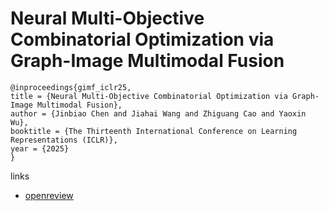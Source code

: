 # Neural Multi-Objective Combinatorial Optimization via Graph-Image Multimodal Fusion

```
@inproceedings{gimf_iclr25,
title = {Neural Multi-Objective Combinatorial Optimization via Graph-Image Multimodal Fusion},
author = {Jinbiao Chen and Jiahai Wang and Zhiguang Cao and Yaoxin Wu},
booktitle = {The Thirteenth International Conference on Learning Representations (ICLR)},
year = {2025}
}
```

links
- [openreview](https://openreview.net/forum?id=4sJ2FYE65U)
